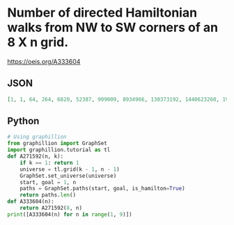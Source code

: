 # Number of directed Hamiltonian walks from NW to SW corners of an 8 X n grid\.
https://oeis.org/A333604
## JSON
```JSON
[1, 1, 64, 264, 6820, 52387, 909009, 8934966, 130373192, 1440623260, 19338414411, 226336038320, 2916455246831, 35119270968805, 443497762883269, 5416278334971240, 67721300861621626, 832844111255909543, 10362230473284966919]
```
## Python
```Python
# Using graphillion
from graphillion import GraphSet
import graphillion.tutorial as tl
def A271592(n, k):
    if k == 1: return 1
    universe = tl.grid(k - 1, n - 1)
    GraphSet.set_universe(universe)
    start, goal = 1, n
    paths = GraphSet.paths(start, goal, is_hamilton=True)
    return paths.len()
def A333604(n):
    return A271592(8, n)
print([A333604(n) for n in range(1, 9)])
```

